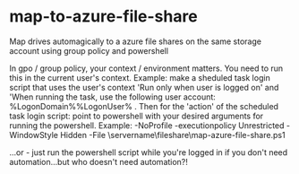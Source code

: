 # map-to-azure-file-share
Map drives automagically to a azure file shares on the same storage account using group policy and powershell

In gpo / group policy, your context / environment matters. You need to run this in the current user's context. Example: make a sheduled task login script that uses the user's context 'Run only when user is logged on' and 'When running the task, use the following user account: %LogonDomain%\%LogonUser% . Then for the 'action' of the scheduled task login script: point to powershell with your desired arguments for running the powershell. Example: -NoProfile -executionpolicy Unrestricted -WindowStyle Hidden -File \\servername\fileshare\map-azure-file-share.ps1

...or - just run the powershell script while you're logged in if you don't need automation...but who doesn't need automation?!
